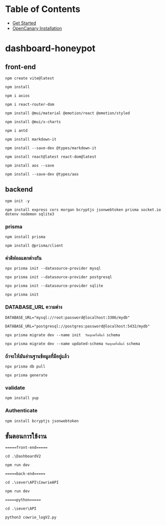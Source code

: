 # Table of Contents
* [Get Started](/docs/Get_Started.md)
* [OpenCanary Installation](/docs/OpenCanary.md)

# dashboard-honeypot

## front-end
```
npm create vite@latest
```
```
npm install
```
```
npm i axios
```
```
npm i react-router-dom
```
```
npm install @mui/material @emotion/react @emotion/styled
```
```
npm install @mui/x-charts
```
```
npm i antd
```
```
npm install markdown-it
```
```
npm install --save-dev @types/markdown-it
```

```
npm install react@latest react-dom@latest
```
```
npm install aos --save
```
```
npm install --save-dev @types/aos
```


## backend
```
npm init -y
```
```
npm install express cors morgan bcryptjs jsonwebtoken prisma socket.io dotenv nodemon sqlite3
```

### prisma
```
npm install prisma
```
```
npm install @prisma/client
```

### ค่าดีฟอลแตกต่างกัน
```
npx prisma init --datasource-provider mysql
```
```
npx prisma init --datasource-provider postgresql
```
```
npx prisma init --datasource-provider sqlite
```
```
npx prisma init
```

### DATABASE_URL ความต่าง
```
DATABASE_URL="mysql://root:password@localhost:3306/mydb"
```
```
DATABASE_URL="postgresql://postgres:password@localhost:5432/mydb"
```

```
npx prisma migrate dev --name init  รันทุกครั้งที่แก้ schema
``` 
```
npx prisma migrate dev --name updated-schema รันทุกครั้งที่แก้ schema
```

### ถ้าจะให้มันอ่านฐานข้อมูลที่มีอยู่แล้ว
```
npx prisma db pull
```
```
npx prisma generate
```


### validate
```
npm install yup
```


### Authenticate
```
npm install bcryptjs jsonwebtoken
```


## ขั้นตอนการใช้งาน
```
=====front-end=====
```
```
cd .\DashboardV2
```
```
npm run dev
```

```
=====back-end=====
```
```
cd .\sever\API\CowrieAPI
```
```
npm run dev
```

```
=====python=====
```
```
cd .\sever\API
```
```
python3 cowrie_logV2.py
```



